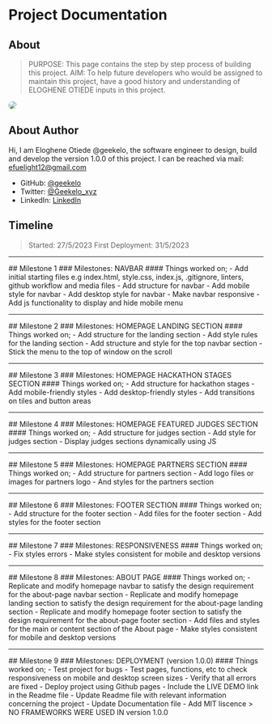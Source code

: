 # Project Documentation
## About
> PURPOSE: This page contains the step by step process of building this project. 
> AIM: To help future developers who would be assigned to maintain this project, have a good history and understanding of ELOGHENE OTIEDE inputs in this project.

<img style="border-radius: 50%;" src="https://dl.dropboxusercontent.com/s/33fyausq03k06hi/geekelo-portrait.jpg">

## About Author
Hi, I am Eloghene Otiede @geekelo, the software engineer to design, build and develop the version 1.0.0 of this project. I can be reached via mail: efuelight12@gmail.com
- GitHub: [@geekelo](https://github.com/geekelo)
- Twitter: [@Geekelo_xyz](https://twitter.com/Geekelo_xyz)
- LinkedIn: [LinkedIn](https://linkedin.com/in/eloghene-otiede)

## Timeline
> Started: 27/5/2023
> First Deployment: 31/5/2023
<hr>
## Milestone 1
### Milestones: NAVBAR
#### Things worked on;
- Add initial starting files e.g index.html, style.css, index.js, .gitignore, linters, github workflow and media files
- Add structure for navbar
- Add mobile style for navbar
- Add desktop style for navbar
- Make navbar responsive
- Add js functionality to display and hide mobile menu

<hr>
## Milestone 2
### Milestones: HOMEPAGE LANDING SECTION
#### Things worked on;
- Add structure for the landing section
- Add style rules for the landing section
- Add structure and style for the top navbar section
- Stick the menu to the top of window on the scroll

<hr>
## Milestone 3
### Milestones: HOMEPAGE HACKATHON STAGES SECTION
#### Things worked on;
- Add structure for hackathon stages
- Add mobile-friendly styles
- Add desktop-friendly styles
- Add transitions on tiles and button areas

<hr>
## Milestone 4
### Milestones: HOMEPAGE FEATURED JUDGES SECTION
#### Things worked on;
- Add structure for judges section
- Add style for judges section
- Display judges sections dynamically using JS

<hr>
## Milestone 5
### Milestones: HOMEPAGE PARTNERS SECTION
#### Things worked on;
- Add structure for partners section
- Add logo files or images for partners logo
- And styles for the partners section

<hr>
## Milestone 6
### Milestones: FOOTER SECTION
#### Things worked on;
- Add structure for the footer section
- Add files for the footer section
- Add styles for the footer section

<hr>
## Milestone 7
### Milestones: RESPONSIVENESS
#### Things worked on;
- Fix styles errors
- Make styles consistent for mobile and desktop versions

<hr>
## Milestone 8
### Milestones: ABOUT PAGE
#### Things worked on;
- Replicate and modify homepage navbar to satisfy the design requirement for the about-page navbar section 
- Replicate and modify homepage landing section to satisfy the design requirement for the about-page landing section
- Replicate and modify homepage footer section to satisfy the design requirement for the about-page footer section
- Add files and styles for the main or content section of the About page
- Make styles consistent for mobile and desktop versions

<hr>
## Milestone 9
### Milestones: DEPLOYMENT (version 1.0.0)
#### Things worked on;
- Test project for bugs
- Test pages, functions, etc to check responsiveness on mobile and desktop screen sizes
- Verify that all errors are fixed
- Deploy project using Github pages
- Include the LIVE DEMO link in the Readme file
- Update Readme file with relevant information concerning the project
- Update Documentation file
- Add MIT liscence
> NO FRAMEWORKS WERE USED IN version 1.0.0
